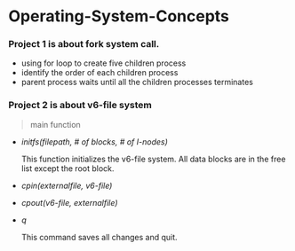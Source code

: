 # Operating-System-Concepts

### Project 1 is about fork system call.

- using for loop to create five children process
- identify the order of each children process
- parent process waits until all the children processes terminates

### Project 2 is about v6-file system

> main function

- *initfs(filepath, # of blocks, # of I-nodes)*

  This function initializes the v6-file system. All data blocks are in the free list except the root block.

- *cpin(externalfile, v6-file)*

- *cpout(v6-file, externalfile)*

- *q*

  This command saves all changes and quit.
